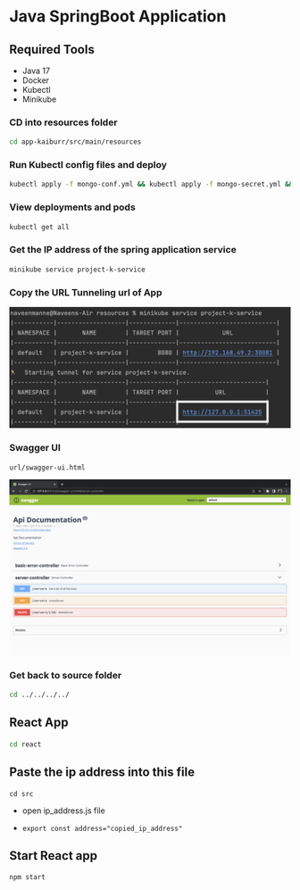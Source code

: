 
# Java SpringBoot Application

## Required Tools
- Java 17
- Docker
- Kubectl
- Minikube

### CD into resources folder
```bash
cd app-kaiburr/src/main/resources
```
### Run Kubectl config files and deploy
```bash
kubectl apply -f mongo-conf.yml && kubectl apply -f mongo-secret.yml && kubectl apply -f mongo-deployment.yml && kubectl apply -f deployment.yml
```
### View deployments and pods
```bash
kubectl get all
```

### Get the IP address of the spring application service
```bash
minikube service project-k-service
```

### Copy the URL Tunneling url of App
![Screenshot](screenshot.png)

### Swagger UI
```
url/swagger-ui.html
```
![Screenshot](screenshot2.png)

### Get back to source folder
```bash
cd ../../../../
```


## React App
```bash 
cd react
```
## Paste the ip address into this file 

``` 
cd src 
```

- open ip_address.js file
- ```
  export const address="copied_ip_address"
  ```

## Start React app
```bash 
npm start
```